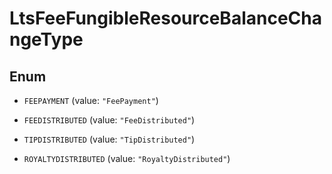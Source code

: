 

# LtsFeeFungibleResourceBalanceChangeType

## Enum


* `FEEPAYMENT` (value: `"FeePayment"`)

* `FEEDISTRIBUTED` (value: `"FeeDistributed"`)

* `TIPDISTRIBUTED` (value: `"TipDistributed"`)

* `ROYALTYDISTRIBUTED` (value: `"RoyaltyDistributed"`)




